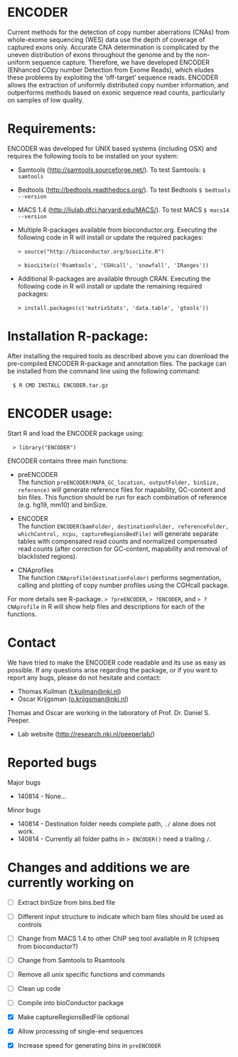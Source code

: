 ENCODER
=======

Current methods for the detection of copy number aberrations (CNAs) from whole-exome sequencing (WES) data use the depth of coverage of captured exons only. Accurate CNA determination is complicated by the uneven distribution of exons throughout the genome and by the non-uniform sequence capture. Therefore, we have developed ENCODER (ENhanced COpy number Detection from Exome Reads), which eludes these problems by exploiting the ‘off-target’ sequence reads. ENCODER allows the extraction of uniformly distributed copy number information, and outperforms methods based on exonic sequence read counts, particularly on samples of low quality.

# Requirements:

ENCODER was developed for UNIX based systems (including OSX) and requires the following tools to be installed on your system: 

- Samtools (http://samtools.sourceforge.net/). To test Samtools: `$ samtools`

- Bedtools (http://bedtools.readthedocs.org/). To test Bedtools `$ bedtools --version`

- MACS 1.4 (http://liulab.dfci.harvard.edu/MACS/). To test MACS `$ macs14 --version`

- Multiple R-packages available from bioconductor.org. 
 Executing the following code in R will install or update the required packages: 

&nbsp;&nbsp;&nbsp;&nbsp;&nbsp;&nbsp;`> source("http://bioconductor.org/biocLite.R")` 

&nbsp;&nbsp;&nbsp;&nbsp;&nbsp;&nbsp;`> biocLite(c('Rsamtools', 'CGHcall', 'snowfall', 'IRanges'))` 

- Additional R-packages are available through CRAN.
 Executing the following code in R will install or update the remaining required packages: 

&nbsp;&nbsp;&nbsp;&nbsp;&nbsp;&nbsp;`> install.packages(c('matrixStats', 'data.table', 'gtools'))` 

# Installation R-package:

After installing the required tools as described above you can download the pre-compiled ENCODER R-package and annotation files. The package can be installed from the command line using the following command:

&nbsp;&nbsp;&nbsp;`$ R CMD INSTALL ENCODER.tar.gz` 


# ENCODER usage:

Start R and load the ENCODER package using: 

&nbsp;&nbsp;&nbsp;`> library("ENCODER")`

ENCODER contains three main functions: 

- preENCODER  
The function `preENCODER(MAPA_GC_location, outputFolder, binSize, reference)` will generate reference files for mapability, GC-content and bin files. 
This function should be run for each combination of reference (e.g. hg19, mm10) and binSize. 

- ENCODER  
The function `ENCODER(bamFolder, destinationFolder, referenceFolder, whichControl, ncpu, captureRegionsBedFile)` will generate separate tables with compensated read counts and normalized compensated read counts (after correction for GC-content, mapability and removal of blacklisted regions).

- CNAprofiles  
The function `CNAprofile(destinationFolder)` performs segmentation, calling and plotting of copy number profiles using the CGHcall package.

For more details see R-package. `> ?preENCODER`, `> ?ENCODER`, and `> ?CNAprofile`  in R will show help files and descriptions for each of the functions. 


# Contact

We have tried to make the ENCODER code readable and its use as easy as possible. If any questions arise regarding the package, or if you want to report any bugs, please do not hesitate and contact:

- Thomas Kuilman (t.kuilman@nki.nl)
- Oscar Krijgsman (o.krijgsman@nki.nl)

Thomas and Oscar are working in the laboratory of Prof. Dr. Daniel S. Peeper.

- Lab website (http://research.nki.nl/peeperlab/)

# Reported bugs

Major bugs

- 140814 - None...


Minor bugs

- 140814 - Destination folder needs complete path, `./` alone does not work. 
- 140814 - Currently all folder paths in `> ENCODER()` need a trailing `/`. 

# Changes and additions we are currently working on

- [ ] Extract binSize from bins.bed file
- [ ] Different input structure to indicate which bam files should be used as controls
- [ ] Change from MACS 1.4 to other ChIP seq tool available in R (chipseq from bioconductor?)
- [ ] Change from Samtools to Rsamtools
- [ ] Remove all unix specific functions and commands
- [ ] Clean up code
- [ ] Compile into bioConductor package
- [x] Make captureRegionsBedFile optional
- [x] Allow processing of single-end sequences
- [x] Increase speed for generating bins in `preENCODER`






